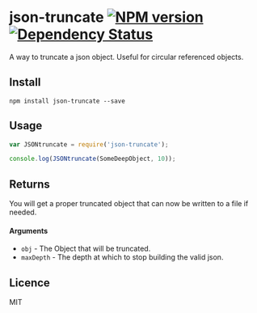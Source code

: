 # json-truncate [![NPM version](https://badge.fury.io/js/json-truncate.svg)](http://badge.fury.io/js/json-truncate) [![Dependency Status](https://gemnasium.com/mrsteele/json-truncate.svg)](https://gemnasium.com/mrsteele/json-truncate)

A way to truncate a json object. Useful for circular referenced objects.

## Install

```
npm install json-truncate --save
```

## Usage

```js
var JSONtruncate = require('json-truncate');

console.log(JSONtruncate(SomeDeepObject, 10));
```

## Returns

You will get a proper truncated object that can now be written to a file if needed.

#### Arguments

* `obj` - The Object that will be truncated.
* `maxDepth` - The depth at which to stop building the valid json.



## Licence

MIT
